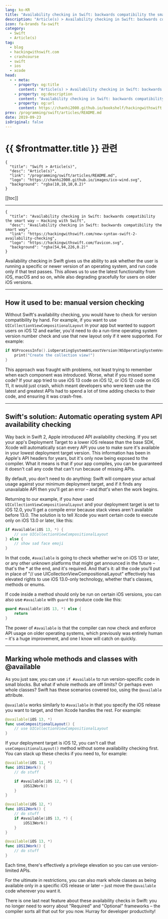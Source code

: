 ```yaml
---
lang: ko-KR
title: "Availability checking in Swift: backwards compatibility the smart way"
description: "Article(s) > Availability checking in Swift: backwards compatibility the smart way"
icon: fa-brands fa-swift
category:
  - Swift
  - Article(s)
tag: 
  - blog
  - hackingwithswift.com
  - crashcourse
  - swift
  - ios
  - xcode
head:
  - - meta:
    - property: og:title
      content: "Article(s) > Availability checking in Swift: backwards compatibility the smart way"
    - property: og:description
      content: "Availability checking in Swift: backwards compatibility the smart way"
    - property: og:url
      content: https://chanhi2000.github.io/bookshelf/hackingwithswift.com/new-syntax-swift-2-availability-checking.html
prev: /programming/swift/articles/README.md
date: 2019-09-23
isOriginal: false
---
```


# {{ $frontmatter.title }} 관련

```component VPCard
{
  "title": "Swift > Article(s)",
  "desc": "Article(s)",
  "link": "/programming/swift/articles/README.md",
  "logo": "https://chanhi2000.github.io/images/ico-wind.svg",
  "background": "rgba(10,10,10,0.2)"
}
```

[[toc]]

---

```component VPCard
{
  "title": "Availability checking in Swift: backwards compatibility the smart way – Hacking with Swift",
  "desc": "Availability checking in Swift: backwards compatibility the smart way",
  "link": "https://hackingwithswift.com/new-syntax-swift-2-availability-checking",
  "logo": "https://hackingwithswift.com/favicon.svg",
  "background": "rgba(54,94,226,0.2)"
}
```

Availability checking in Swift gives us the ability to ask whether the user is running a specific or newer version of an operating system, and run code only if that test passes. This allows us to use the latest functionality from iOS, macOS and so on, while also degrading gracefully for users on older iOS versions.

---

## How it used to be: manual version checking

Without Swift's availability checking, you would have to check for version compatibility by hand. For example, if you want to use `UICollectionViewCompositionalLayout` in your app but wanted to support users on iOS 12 and earlier, you'd need to do a run-time operating system version number check and use that new layout only if it were supported. For example:

```swift
if NSProcessInfo().isOperatingSystemAtLeastVersion(NSOperatingSystemVersion(majorVersion: 13, minorVersion: 0, patchVersion: 0)) {
    print("Create the collection view!")
}
```

This approach was fraught with problems, not least trying to remember when each component was introduced. Worse, what if you missed some code? If your app tried to use iOS 13 code on iOS 12, or iOS 12 code on iOS 11, it would just crash, which meant developers who were keen use the latest and greatest APIs had to spend a lot of time adding checks to their code, and ensuring it was crash-free.

---

## Swift's solution: Automatic operating system API availability checking

Way back in Swift 2, Apple introduced API availability checking. If you set your app's Deployment Target to a lower iOS release than the base SDK, Xcode will automatically scan every API you use to make sure it's available in your lowest deployment target version. This information has been in Apple's API headers for years, but it's only now being exposed to the compiler. What it means is that if your app compiles, you can be guaranteed it doesn't call any code that can't run because of missing APIs.

By default, you don't need to do anything: Swift will compare your actual usage against your minimum deployment target, and if it finds any unavailable API then you'll get an error – and *that's* when the work begins.

Returning to our example, if you *have* used `UICollectionViewCompositionalLayout` and your deployment target is set to iOS 12.0, you'll get a compile error because stack views aren't available before 13.0. The solution is to tell Xcode you want certain code to execute only on iOS 13.0 or later, like this:

```swift
if #available(iOS 13, *) {
    // use UICollectionViewCompositionalLayout
} else {
    // show sad face emoji
}
```

In that code, `#available` is going to check whether we're on iOS 13 or later, or any other unknown platforms that might get announced in the future – that's the * at the end, and it's required. And that's it: all the code you'll put in place of "// use UICollectionViewCompositionalLayout" effectively has elevated rights to use iOS 13.0-only technology, whether that's classes, methods or enums.

If code inside a method should only be run on certain iOS versions, you can also use `#available` with `guard` to produce code like this:

```swift
guard #available(iOS 13, *) else {
    return
}
```

The power of `#available` is that the compiler can now check and enforce API usage on older operating systems, which previously was entirely human – it's a huge improvement, and one I know will catch on quickly.

---

## Marking whole methods and classes with @available

As you just saw, you can use `if #available` to run version-specific code in small blocks. But what if whole methods are off limits? Or perhaps even whole classes? Swift has these scenarios covered too, using the `@available` attribute.

`@available` works similarly to `#available` in that you specify the iOS release you want to target, and then Xcode handles the rest. For example:

```swift
@available(iOS 13, *)
func useCompositionalLayout() {
    // use UICollectionViewCompositionalLayout
}
```

If your deployment target is iOS 12, you can't call that `useCompositionalLayout()` method without some availability checking first. You can stack up these checks if you need to, for example:

```swift
@available(iOS 11, *)
func iOS11Work() {
    // do stuff

    if #available(iOS 12, *) {
        iOS12Work()
    }
}

@available(iOS 12, *)
func iOS12Work() {
    // do stuff
    if #available(iOS 13, *) {
        iOS13Work()
    }
}

@available(iOS 13, *)
func iOS13Work() {
    // do stuff
}
```

Each time, there's effectively a privilege elevation so you can use version-limited APIs.

For the ultimate in restrictions, you can also mark whole classes as being available only in a specific iOS release or later – just move the `@available` code wherever you want it.

There is one last neat feature about these availability checks in Swift: you no longer need to worry about "Required" and "Optional" frameworks – the compiler sorts all that out for you now. Hurray for developer productivity!

